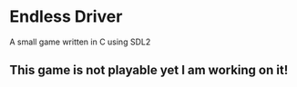 # Endless Driver
A small game written in C using SDL2
## This game is not playable yet I am working on it!
